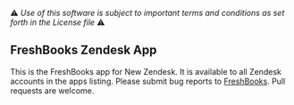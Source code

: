 :warning: *Use of this software is subject to important terms and conditions as set forth in the License file* :warning: 

## FreshBooks Zendesk App

This is the FreshBooks app for New Zendesk. It is available to all Zendesk
accounts in the apps listing. Please submit bug reports to
[FreshBooks](support@freshbooks.com). Pull requests are welcome.
